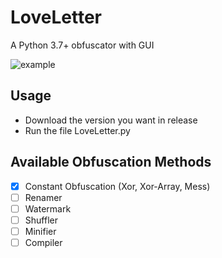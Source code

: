 
# LoveLetter

A Python 3.7+ obfuscator with GUI

![example](https://user-images.githubusercontent.com/33353036/224382435-a614863b-7ea5-4d5c-83ed-25b08225f894.png)



## Usage

 * Download the version you want in release 
 * Run the file LoveLetter.py
    
## Available Obfuscation Methods

- [X] Constant Obfuscation (Xor, Xor-Array, Mess)
- [ ] Renamer
- [ ] Watermark
- [ ] Shuffler
- [ ] Minifier
- [ ] Compiler

